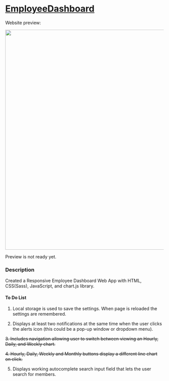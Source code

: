 # [EmployeeDashboard](https://stevesbong.github.io/EmployeeDashboard)


Website preview: 

<img src="https://github.com/Stevesbong/Stevesbong.github.io/blob/master/img/EmployeeDashboard.png" width="600" height="700">

Preview is not ready yet.


### Description

Created a Responsive Employee Dashboard Web App with HTML, CSS(Sass), JavaScript, and chart.js library.






#### To Do List
1. Local storage is used to save the settings. When page is reloaded the settings are remembered.

2. Displays at least two notifications at the same time when the user clicks the alerts icon (this could be a pop-up window or dropdown menu).

<del>3. Includes navigation allowing user to switch between viewing an Hourly, Daily, and Weekly chart.</del>

<del>4. Hourly, Daily, Weekly and Monthly buttons display a different line chart on click.</del>

5. Displays working autocomplete search input field that lets the user search for members.

<!-- 
- [x] @mentions, #refs, [links](), **formatting**, and <del>tags</del> supported
- [x] list syntax required (any unordered or ordered list supported)
- [x] this is a complete item
- [ ] this is an incomplete item -->